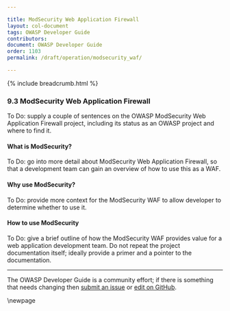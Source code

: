 ```yaml
---

title: ModSecurity Web Application Firewall
layout: col-document
tags: OWASP Developer Guide
contributors:
document: OWASP Developer Guide
order: 1103
permalink: /draft/operation/modsecurity_waf/

---
```


{% include breadcrumb.html %}

### 9.3 ModSecurity Web Application Firewall

To Do: supply a couple of sentences on the OWASP ModSecurity Web Application Firewall project,
including its status as an OWASP project and where to find it.

#### What is ModSecurity?

To Do: go into more detail about ModSecurity Web Application Firewall,
so that a development team can gain an overview of how to use this as a WAF.

#### Why use ModSecurity?

To Do: provide more context for the ModSecurity WAF to allow developer to determine whether to use it.

#### How to use ModSecurity

To Do: give a brief outline of how the ModSecurity WAF provides value for a web application development team.
Do not repeat the project documentation itself; ideally provide a primer and a pointer to the documentation.

----

The OWASP Developer Guide is a community effort; if there is something that needs changing
then [submit an issue][issue1103] or [edit on GitHub][edit1103].

[edit1103]: https://github.com/OWASP/www-project-developer-guide/blob/main/draft/11-operation/03-modsecurity.md
[issue1103]: https://github.com/OWASP/www-project-developer-guide/issues/new?labels=content&template=request.md&title=Update:%2011-operation/03-modsecurity

\newpage
